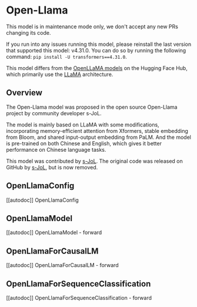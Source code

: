 <!--Copyright 2023 The HuggingFace Team. All rights reserved.

Licensed under the Apache License, Version 2.0 (the "License"); you may not use this file except in compliance with
the License. You may obtain a copy of the License at

http://www.apache.org/licenses/LICENSE-2.0

Unless required by applicable law or agreed to in writing, software distributed under the License is distributed on
an "AS IS" BASIS, WITHOUT WARRANTIES OR CONDITIONS OF ANY KIND, either express or implied. See the License for the
specific language governing permissions and limitations under the License.

⚠️ Note that this file is in Markdown but contain specific syntax for our doc-builder (similar to MDX) that may not be
rendered properly in your Markdown viewer.

-->

# Open-Llama

<Tip warning={true}>

This model is in maintenance mode only, we don't accept any new PRs changing its code.

If you run into any issues running this model, please reinstall the last version that supported this model: v4.31.0.
You can do so by running the following command: `pip install -U transformers==4.31.0`.

</Tip>

<Tip warning={true}>

This model differs from the [OpenLLaMA models](https://huggingface.co/models?search=openllama) on the Hugging Face Hub, which primarily use the [LLaMA](llama) architecture.

</Tip>

## Overview

The Open-Llama model was proposed in the open source Open-Llama project by community developer s-JoL.

The model is mainly based on LLaMA with some modifications, incorporating memory-efficient attention from Xformers, stable embedding from Bloom, and shared input-output embedding from PaLM.
And the model is pre-trained on both Chinese and English, which gives it better performance on Chinese language tasks.

This model was contributed by [s-JoL](https://huggingface.co/s-JoL).
The original code was released on GitHub by [s-JoL](https://github.com/s-JoL), but is now removed.

## OpenLlamaConfig

[[autodoc]] OpenLlamaConfig

## OpenLlamaModel

[[autodoc]] OpenLlamaModel
    - forward

## OpenLlamaForCausalLM

[[autodoc]] OpenLlamaForCausalLM
    - forward

## OpenLlamaForSequenceClassification

[[autodoc]] OpenLlamaForSequenceClassification
    - forward
